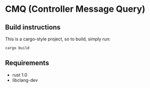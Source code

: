 # CMQ (Controller Message Query)

## Build instructions
This is a cargo-style project, so to build, simply run:

    cargo build

## Requirements
* rust 1.0
* libclang-dev
